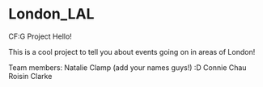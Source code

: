 # London_LAL
CF:G Project
Hello!

This is a cool project to tell you about events going on in areas of London!

Team members:
Natalie Clamp
(add your names guys!)   :D
Connie Chau
Roisin Clarke
